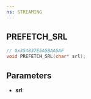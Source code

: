 ```yaml
---
ns: STREAMING
---
```

## PREFETCH_SRL

```c
// 0x354837E5A5BAA5AF
void PREFETCH_SRL(char* srl);
```

## Parameters
* **srl**:
